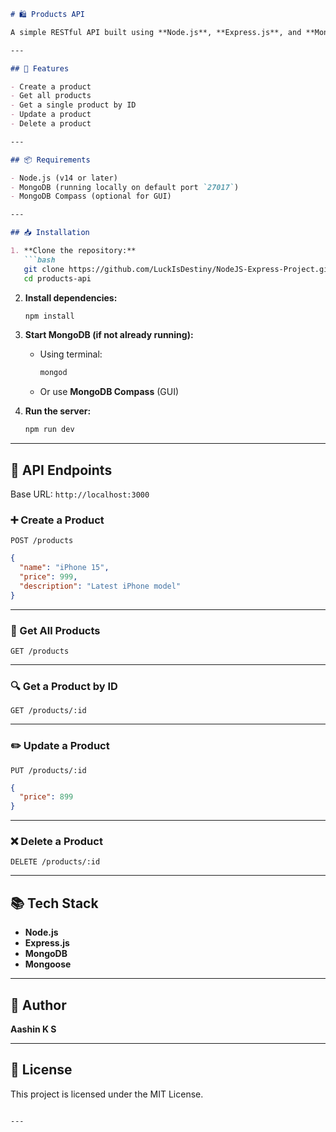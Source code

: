 ```markdown
# 🛍️ Products API

A simple RESTful API built using **Node.js**, **Express.js**, and **MongoDB** with **Mongoose** for managing product data.

---

## 🚀 Features

- Create a product
- Get all products
- Get a single product by ID
- Update a product
- Delete a product

---

## 📦 Requirements

- Node.js (v14 or later)
- MongoDB (running locally on default port `27017`)
- MongoDB Compass (optional for GUI)

---

## 📥 Installation

1. **Clone the repository:**
   ```bash
   git clone https://github.com/LuckIsDestiny/NodeJS-Express-Project.git
   cd products-api
   ```

2. **Install dependencies:**
   ```bash
   npm install
   ```

3. **Start MongoDB (if not already running):**
   - Using terminal:
     ```bash
     mongod
     ```
   - Or use **MongoDB Compass** (GUI)

4. **Run the server:**
   ```bash
   npm run dev
   ```

---

## 🔌 API Endpoints

Base URL: `http://localhost:3000`

### ➕ Create a Product
`POST /products`

```json
{
  "name": "iPhone 15",
  "price": 999,
  "description": "Latest iPhone model"
}
```

---

### 📃 Get All Products
`GET /products`

---

### 🔍 Get a Product by ID
`GET /products/:id`

---

### ✏️ Update a Product
`PUT /products/:id`

```json
{
  "price": 899
}
```

---

### ❌ Delete a Product
`DELETE /products/:id`

---

## 📚 Tech Stack

- **Node.js**
- **Express.js**
- **MongoDB**
- **Mongoose**

---

## 🙌 Author

**Aashin K S**

---

## 📝 License

This project is licensed under the MIT License.
```

---
